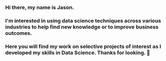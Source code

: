 ### Hi there, my name is Jason.

### I'm interested in using data science techniques across various industries to help find new knowledge or to improve business outcomes. 
### Here you will find my work on selective projects of interest as I developed my skills in Data Science. Thanks for looking.   👋

